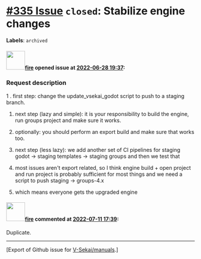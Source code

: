 # [\#335 Issue](https://github.com/V-Sekai/manuals/issues/335) `closed`: Stabilize engine changes
**Labels**: `archived`


#### <img src="https://avatars.githubusercontent.com/u/32321?u=c2e06a3d2b49a467aa907e54aa259516440267cc&v=4" width="50">[fire](https://github.com/fire) opened issue at [2022-06-28 19:37](https://github.com/V-Sekai/manuals/issues/335):

### Request description

1 . first step: change the update_vsekai_godot script to push to a staging branch.
1. next step (lazy and simple): it is your responsibility to build the engine, run groups project and make sure it works.
1. optionally: you should perform an export build and make sure that works too.

1. next step (less lazy): we add another set of CI pipelines for staging godot -> staging templates -> staging groups
and then we test that
1. most issues aren't export related, so I think engine build + open project and run project is probably sufficient for most things
and we need a script to push staging -> groups-4.x
1. which means everyone gets the upgraded engine

#### <img src="https://avatars.githubusercontent.com/u/32321?u=c2e06a3d2b49a467aa907e54aa259516440267cc&v=4" width="50">[fire](https://github.com/fire) commented at [2022-07-11 17:39](https://github.com/V-Sekai/manuals/issues/335#issuecomment-1180686751):

Duplicate.


-------------------------------------------------------------------------------



[Export of Github issue for [V-Sekai/manuals](https://github.com/V-Sekai/manuals).]
